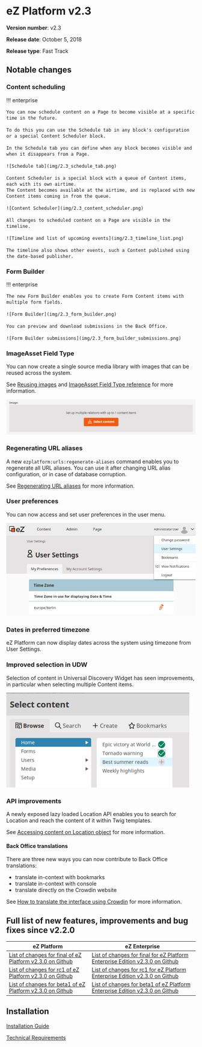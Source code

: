 # eZ Platform v2.3

**Version number**: v2.3

**Release date**: October 5, 2018

**Release type**: Fast Track

## Notable changes

### Content scheduling

!!! enterprise

    You can now schedule content on a Page to become visible at a specific time in the future.

    To do this you can use the Schedule tab in any block's configuration or a special Content Scheduler block.

    In the Schedule tab you can define when any block becomes visible and when it disappears from a Page.

    ![Schedule tab](img/2.3_schedule_tab.png)

    Content Scheduler is a special block with a queue of Content items, each with its own airtime.
    The Content becomes available at the airtime, and is replaced with new Content items coming in from the queue.

    ![Content Scheduler](img/2.3_content_scheduler.png)

    All changes to scheduled content on a Page are visible in the timeline.

    ![Timeline and list of upcoming events](img/2.3_timeline_list.png)

    The timeline also shows other events, such a Content published using the date-based publisher.

### Form Builder

!!! enterprise

    The new Form Builder enables you to create Form Content items with multiple form fields.

    ![Form Builder](img/2.3_form_builder.png)

    You can preview and download submissions in the Back Office.

    ![Form Builder submissions](img/2.3_form_builder_submissions.png)

### ImageAsset Field Type

You can now create a single source media library with images that can be reused across the system.

See [Reusing images](../guide/images.md#reusing-images) and [ImageAsset Field Type reference](../api/field_type_reference.md#imageasset-field-type) for more information.

![Set up multiple relations with image](img/2.3_image_asset.png)

### Regenerating URL aliases

A new `ezplatform:urls:regenerate-aliases` command enables you to regenerate all URL aliases.
You can use it after changing URL alias configuration, or in case of database corruption.

See [Regenerating URL aliases](../guide/url_management.md#regenerating-url-aliases) for more information.

### User preferences

You can now access and set user preferences in the user menu.

![User preferences screen with time zone settings](img/2.3_user_preferences.png)

### Dates in preferred timezone

eZ Platform can now display dates across the system using timezone from User Settings.

### Improved selection in UDW

Selection of content in Universal Discovery Widget has seen improvements,
in particular when selecting multiple Content items.

![Multiple selection on UDW](img/2.3_udw_selection.png)

### API improvements

A newly exposed lazy loaded Location API enables you to search for Location and reach the content of it within Twig templates.

See [Accessing content on Location object](../api/public_php_api_locations.md#accessing-content-on-location-object) for more information.

#### Back Office translations

There are three new ways you can now contribute to Back Office translations:
- translate in-context with bookmarks
- translate in-context with console
- translate directly on the Crowdin website

See [How to translate the interface using Crowdin](../community_resources/translations.md#how-to-translate-the-interface-using-crowdin) for more information.

## Full list of new features, improvements and bug fixes since v2.2.0

| eZ Platform   | eZ Enterprise  |
|--------------|------------|
| [List of changes for final of eZ Platform v2.3.0 on Github](https://github.com/ezsystems/ezplatform/releases/tag/v2.3.0) | [List of changes for final for eZ Platform Enterprise Edition v2.3.0 on Github](https://github.com/ezsystems/ezplatform-ee/releases/tag/v2.3.0) |
| [List of changes for rc1 of eZ Platform v2.3.0 on Github](https://github.com/ezsystems/ezplatform/releases/tag/v2.3.0-rc1) | [List of changes for rc1 for eZ Platform Enterprise Edition v2.3.0 on Github](https://github.com/ezsystems/ezplatform-ee/releases/tag/v2.3.0-rc1) |
| [List of changes for beta1 of eZ Platform v2.3.0 on Github](https://github.com/ezsystems/ezplatform/releases/tag/v2.3.0-beta1) | [List of changes for beta1 of eZ Platform Enterprise Edition v2.3.0 on Github](https://github.com/ezsystems/ezplatform-ee/releases/tag/v2.3.0-beta1) |

## Installation

[Installation Guide](../getting_started/install_ez_platform.md)

[Technical Requirements](../getting_started/requirements_and_system_configuration.md)
